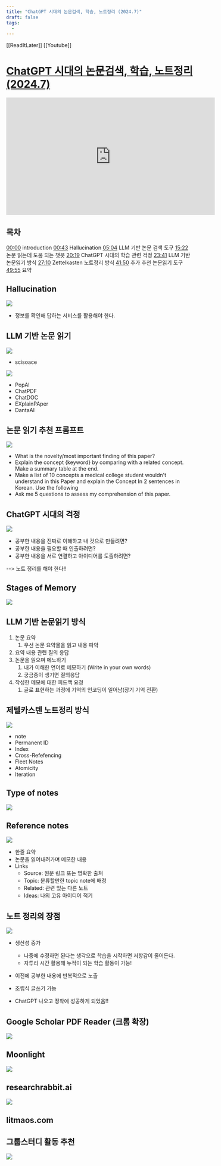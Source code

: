 ```yaml
---
title: "ChatGPT 시대의 논문검색, 학습, 노트정리 (2024.7)"
draft: false
tags:
  - 
---
```

 

[[ReadItLater]] [[Youtube]]

# [ChatGPT 시대의 논문검색, 학습, 노트정리 (2024.7)](https://www.youtube.com/watch?v=Qp4U6XlBOLs)

<iframe width="560" height="315" src="https://www.youtube-nocookie.com/embed/Qp4U6XlBOLs" title="YouTube video player" frameborder="0" allow="accelerometer; autoplay; clipboard-write; encrypted-media; gyroscope; picture-in-picture" allowfullscreen></iframe>

## 목차
[00:00](https://www.youtube.com/watch?v=Qp4U6XlBOLs&t=0s) introduction
[00:43](https://www.youtube.com/watch?v=Qp4U6XlBOLs&t=43s) Hallucination
[05:04](https://www.youtube.com/watch?v=Qp4U6XlBOLs&t=304s) LLM 기반 논문 검색 도구
[15:22](https://www.youtube.com/watch?v=Qp4U6XlBOLs&t=922s) 논문 읽는데 도움 되는 챗봇
[20:19](https://www.youtube.com/watch?v=Qp4U6XlBOLs&t=1219s) ChatGPT 시대의 학습 관련 걱정
[23:41](https://www.youtube.com/watch?v=Qp4U6XlBOLs&t=1421s) LLM 기반 논문읽기 방식
[27:10](https://www.youtube.com/watch?v=Qp4U6XlBOLs&t=1630s) Zettelkasten 노트정리 방식
[41:50](https://www.youtube.com/watch?v=Qp4U6XlBOLs&t=2510s) 추가 추천 논문읽기 도구
[49:55](https://www.youtube.com/watch?v=Qp4U6XlBOLs&t=2995s) 요약


## Hallucination
![](https://i.imgur.com/NSqnMdU.png)

- 정보를 확인해 답하는 서비스를 활용해야 한다.



## LLM 기반 논문 읽기
![](https://i.imgur.com/8ZJPYJE.png)

- scisoace

![](https://i.imgur.com/qJTgDH6.png)

- PopAI
- ChatPDF
- ChatDOC
- EXplainPAper
- DantaAI


## 논문 읽기 추천 프롬프트

![](https://i.imgur.com/ymsSh0S.png)
- What is the novelty/most important finding of this paper?
- Explain the concept {keyword} by comparing with a related concept. Make a summary table at the end.
- Make a list of 10 concepts a medical college student wouldn't understand in this Paper and explain the Concept In 2 sentences in Korean. Use the following 
- Ask me 5 questions to assess my comprehension of this paper.


## ChatGPT 시대의 걱정
![](https://i.imgur.com/H9kANBy.png)
- 공부한 내용을 진짜로 이해하고 내 것으로 만들려면?
- 공부한 내용을 필요할 때 인출하려면?
- 공부한 내용을 서로 연결하고 아이디어를 도출하려면?


--> 노트 정리를 해야 한다!!

## Stages of Memory
![](https://i.imgur.com/7HDK43X.png)


## LLM 기반 논문읽기 방식
1. 논문 요약
	1. 우선 논문 요약물을 읽고 내용 파악
2. 요약 내용 관련 질의 응답
3. 논문을 읽으며 메노하기
	1. 내가 이해한 언어로 메모하기 (Write in your own words)
	2. 궁금증이 생기면 질의응답
4. 작성한 메모에 대한 피드백 요청
	1. 글로 표현하는 과정에 기억의 인코딩이 일어남(장기 기억 전환)


## 제텔카스텐 노트정리 방식
![](https://i.imgur.com/v5qBm8b.png)

- note
- Permanent ID
- Index
- Cross-Refefencing
- Fleet Notes
- Atomicity
- Iteration


## Type of notes

![](https://i.imgur.com/C4GEF0T.png)

## Reference notes
![](https://i.imgur.com/EB7UMmy.png)

- 한줄 요약
- 논문을 읽어내려가며 메모한 내용
- Links
	- Source: 원문 링크 또는 명확한 출처
	- Topic: 분류할만한 topic note에 배정
	- Related: 관련 있는 다른 노트
	- Ideas: 나의 고유 아이디어 적기


## 노트 정리의 장점
![](https://i.imgur.com/gYTq1JV.png)

- 생산성 증가
	- 나중에 수정하면 된다는 생각으로 학습을 시작하면 저항감이 줄어든다.
	- 자투리 시간 활용해 누적이 되는 학습 활동이 가능!
- 이전에 공부한 내용에 반복적으로 노출
- 조립식 글쓰기 가능


- ChatGPT 나오고 정착에 성공하게 되었음!!


## Google Scholar PDF Reader (크롬 확장)

![](https://i.imgur.com/8wy00jT.png)


## Moonlight
![](https://i.imgur.com/NY8x03Z.png)

## researchrabbit.ai
![](https://i.imgur.com/IHsuhcB.png)


## litmaos.com


## 그룹스터디 활동 추천
![](https://i.imgur.com/p8uy3jh.png)


